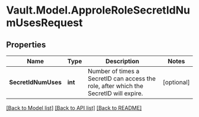 # Vault.Model.ApproleRoleSecretIdNumUsesRequest

## Properties

Name | Type | Description | Notes
------------ | ------------- | ------------- | -------------
**SecretIdNumUses** | **int** | Number of times a SecretID can access the role, after which the SecretID will expire. | [optional] 

[[Back to Model list]](../README.md#documentation-for-models) [[Back to API list]](../README.md#documentation-for-api-endpoints) [[Back to README]](../README.md)

